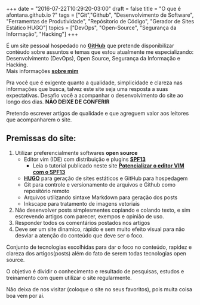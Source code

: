 +++
date = "2016-07-22T10:29:20-03:00"
draft = false
title = "O que é afontana.github.io ?"
tags = ["Git","Github", "Desenvolvimento de Software", "Ferramentas de Produtividade", "Repósitorio de Código", "Gerador de Sites Estático HUGO"]
topics = ["DevOps", "Open-Source", "Segurança da Informação", "Hacking"]
+++


É um site pessoal hospedado no <a href="https://github.com/" target="_blank">**GitHub**</a> que pretende disponibilizar contéudo sobre 
assuntos e temas que estou atualmente me especializando: Desenvolvimento (DevOps), Open Source, Segurança da Informação e Hacking.  
Mais informações [**sobre mim**](https://afontana.github.io/sobre)  

Pra você que é exigente quanto a qualidade, simplicidade e clareza nas informações que busca, talvez este site seja uma resposta a suas expectativas.
Desafio você a acompanhar o desenvolvimento do site ao longo dos dias. **NÃO DEIXE DE CONFERIR**

Pretendo escrever artigos de qualidade e que agreguem valor aos leitores que acompanharem o site.

## Premissas do site:

1. Utilizar preferencialmente softwares **open source**
    * Editor vim (IDE) com distribuição e plugins <a href="http://vim.spf13.com/" target="_blank">**SPF13**</a>
        * Leia o tutorial publicado neste site **[Potencializar o editor VIM com o SPF13](https://afontana.github.io/post/transformando_vim_IDE_com_SPF13/)**
    * <a href="https://gohugo.io" target="_blank">**HUGO**</a> para geração de sites estáticos e GitHub para hospedagem 
    * Git para controle e versionamento de arquivos e Github como repositório remoto
    * Arquivos utilizando sintaxe Markdown para geração dos posts 
    * Inkscape para tratamento de imagens vetoriais
2. Não desenvolver posts simplesmentes copiando e colando texto, e sim escrevendo artigos com parecer, exempos e opinião de uso.
3. Responder todos os comentários postados nos artigos
4. Deve ser um site dinamico, rápido e sem muito efeito visual para não desviar a atenção do conteúdo que deve ser o foco.

Conjunto de tecnologias escolhidas para dar o foco  no conteúdo, rapidez e clareza dos artigos(posts) além do fato de serem todas tecnologias
open source. 

O objetivo é dividir o conhecimento e resultado de pesquisas, estudos e treinamento com quem utilizar o site regularmente.

Não deixa de nos visitar (coloque o site no seus favoritos), pois muita coisa boa vem por ai.
